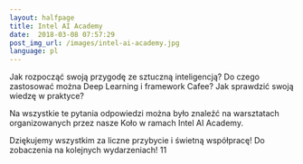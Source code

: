 ```yaml
---
layout:	halfpage
title: Intel AI Academy
date:  2018-03-08 07:57:29
post_img_url: /images/intel-ai-academy.jpg
language: pl
---
```


Jak rozpocząć swoją przygodę ze sztuczną inteligencją? 
Do czego zastosować można Deep Learning i framework Cafee?
Jak sprawdzić swoją wiedzę w praktyce?

Na wszystkie te pytania odpowiedzi można było znaleźć na warsztatach organizowanych przez nasze Koło w ramach Intel AI Academy.

Dziękujemy wszystkim za liczne przybycie i świetną współpracę! Do zobaczenia na kolejnych wydarzeniach!
11